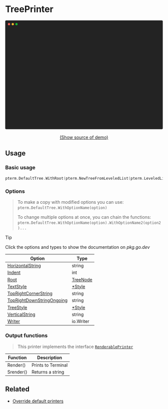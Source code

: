 # TreePrinter

<!--
Replace all of the following strings with the current printer.
     tree Tree TreePrinter DefaultTree
-->

![TreePrinter Example](https://raw.githubusercontent.com/pterm/pterm/master/_examples/tree/animation.svg)

<p align="center"><a href="https://github.com/gozelle/pterm/blob/master/_examples/tree/main.go" target="_blank">(Show source of demo)</a></p>

## Usage

### Basic usage

```go
pterm.DefaultTree.WithRoot(pterm.NewTreeFromLeveledList(pterm.LeveledList{pterm.LeveledListItem{Level: 0, Text: "Hello, World!"}})).Render()
```

### Options

> To make a copy with modified options you can use:
> `pterm.DefaultTree.WithOptionName(option)`
>
> To change multiple options at once, you can chain the functions:
> `pterm.DefaultTree.WithOptionName(option).WithOptionName2(option2)...`

> [!TIP]
> Click the options and types to show the documentation on _pkg.go.dev_

| Option                                                                                                           | Type                                                           |
| ---------------------------------------------------------------------------------------------------------------- | -------------------------------------------------------------- |
| [HorizontalString](https://pkg.go.dev/github.com/gozelle/pterm#TreePrinter.WithHorizontalString)                   | string                                                         |
| [Indent](https://pkg.go.dev/github.com/gozelle/pterm#TreePrinter.WithIndent)                                       | int                                                            |
| [Root](https://pkg.go.dev/github.com/gozelle/pterm#TreePrinter.WithRoot)                                           | [TreeNode](https://pkg.go.dev/github.com/gozelle/pterm#TreeNode) |
| [TextStyle](https://pkg.go.dev/github.com/gozelle/pterm#TreePrinter.WithTextStyle)                                 | [\*Style](https://pkg.go.dev/github.com/gozelle/pterm#Style)     |
| [TopRightCornerString](https://pkg.go.dev/github.com/gozelle/pterm#TreePrinter.WithTopRightCornerString)           | string                                                         |
| [TopRightDownStringOngoing](https://pkg.go.dev/github.com/gozelle/pterm#TreePrinter.WithTopRightDownStringOngoing) | string                                                         |
| [TreeStyle](https://pkg.go.dev/github.com/gozelle/pterm#TreePrinter.WithTreeStyle)                                 | [\*Style](https://pkg.go.dev/github.com/gozelle/pterm#Style)     |
| [VerticalString](https://pkg.go.dev/github.com/gozelle/pterm#TreePrinter.WithVerticalString)                       | string                                                         |
| [Writer](https://pkg.go.dev/github.com/gozelle/pterm#TreePrinter.WithWriter)                                       | io.Writer                                                      |

### Output functions

> This printer implements the interface [`RenderablePrinter`](https://github.com/gozelle/pterm/blob/master/interface_renderable_printer.go)

| Function  | Description        |
| --------- | ------------------ |
| Render()  | Prints to Terminal |
| Srender() | Returns a string   |

## Related

- [Override default printers](docs/customizing/override-default-printer.md)
